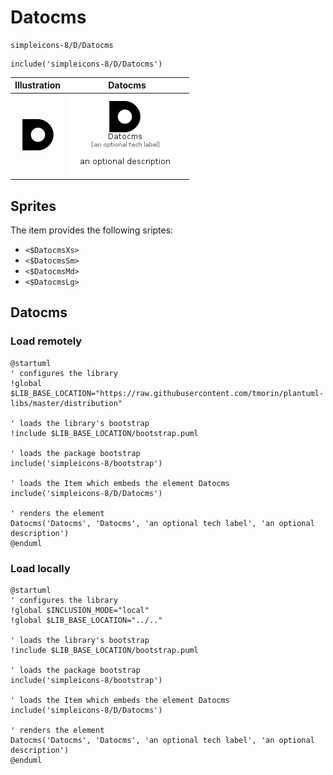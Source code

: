 # Datocms


```text
simpleicons-8/D/Datocms
```

```text
include('simpleicons-8/D/Datocms')
```



| Illustration | Datocms |
| :---: | :---: |
| ![illustration for Illustration](../../simpleicons-8/D/Datocms.png) | ![illustration for Datocms](../../simpleicons-8/D/Datocms.Local.png) |



## Sprites
The item provides the following sriptes:

- `<$DatocmsXs>`
- `<$DatocmsSm>`
- `<$DatocmsMd>`
- `<$DatocmsLg>`





## Datocms

### Load remotely
```plantuml
@startuml
' configures the library
!global $LIB_BASE_LOCATION="https://raw.githubusercontent.com/tmorin/plantuml-libs/master/distribution"

' loads the library's bootstrap
!include $LIB_BASE_LOCATION/bootstrap.puml

' loads the package bootstrap
include('simpleicons-8/bootstrap')

' loads the Item which embeds the element Datocms
include('simpleicons-8/D/Datocms')

' renders the element
Datocms('Datocms', 'Datocms', 'an optional tech label', 'an optional description')
@enduml
```

### Load locally
```plantuml
@startuml
' configures the library
!global $INCLUSION_MODE="local"
!global $LIB_BASE_LOCATION="../.."

' loads the library's bootstrap
!include $LIB_BASE_LOCATION/bootstrap.puml

' loads the package bootstrap
include('simpleicons-8/bootstrap')

' loads the Item which embeds the element Datocms
include('simpleicons-8/D/Datocms')

' renders the element
Datocms('Datocms', 'Datocms', 'an optional tech label', 'an optional description')
@enduml
```

